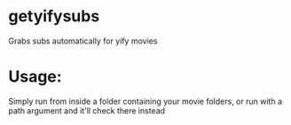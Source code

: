 # getyifysubs
Grabs subs automatically for yify movies

# Usage:
Simply run from inside a folder containing your movie folders, or run with a path argument and it'll check there instead
